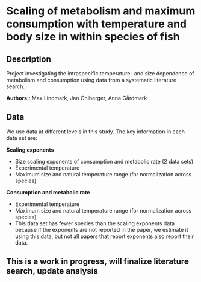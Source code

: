 # Scaling of metabolism and maximum consumption with temperature and body size in within species of fish
## Description
Project investigating the intraspecific temperature- and size dependence of metabolism and consumption using data from a systematic literature search.

**Authors:**: Max Lindmark, Jan Ohlberger, Anna Gårdmark

## Data
We use data at different levels in this study. The key information in each data set are:

**Scaling exponents**
+ Size scaling exponents of consumption and metabolic rate (2 data sets)
+ Experimental temperature
+ Maximum size and natural temperature range (for normalization across species)
 
**Consumption and metabolic rate**
+ Experimental temperature
+ Maximum size and natural temperature range (for normalization across species)
+ This data set has fewer species than the scaling exponents data because if the exponents are not reported in the paper, we estimate it using this data, but not all papers that report exponents also report their data.
 
## This is a work in progress, will finalize literature search, update analysis